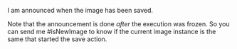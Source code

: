 I am announced when the image has been saved. Note that the announcement is done *after* the execution was frozen. So you can send me #isNewImage to know if the current image instance is the same that started the save action.
